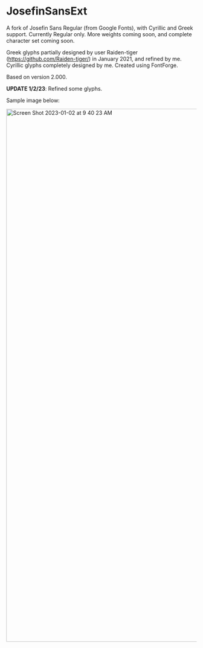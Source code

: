# JosefinSansExt
A fork of Josefin Sans Regular (from Google Fonts), with Cyrillic and Greek support. Currently Regular only. More weights coming soon, and complete character set coming soon.

Greek glyphs partially designed by user Raiden-tiger (https://github.com/Raiden-tiger/) in January 2021, and refined by me. Cyrillic glyphs completely designed by me. Created using FontForge.

Based on version 2.000.

**UPDATE 1/2/23**: Refined some glyphs.

Sample image below: 

<img width="1412" alt="Screen Shot 2023-01-02 at 9 40 23 AM" src="https://user-images.githubusercontent.com/88398714/210239113-80730e97-3fad-4787-89ec-d43186851c19.png">
